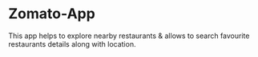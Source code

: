 # Zomato-App
This app helps to explore nearby restaurants &amp; allows to search favourite restaurants details along with location.
